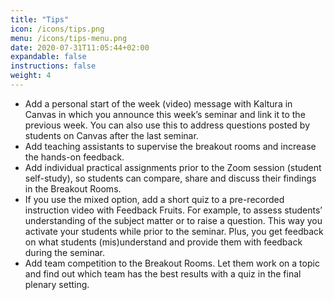 ```yaml
---
title: "Tips"
icon: /icons/tips.png
menu: /icons/tips-menu.png
date: 2020-07-31T11:05:44+02:00
expandable: false
instructions: false
weight: 4
---
```


- Add a personal start of the week (video) message with Kaltura in Canvas in which you announce this week’s seminar and link it to the previous week. You can also use this to address questions posted by students on Canvas after the last seminar.
- Add teaching assistants to supervise the breakout rooms and increase the hands-on feedback.
- Add individual practical assignments prior to the Zoom session (student self-study), so students can compare, share and discuss their findings in the Breakout Rooms.
- If you use the mixed option, add a short quiz to a pre-recorded instruction video with Feedback Fruits. For example, to assess students’ understanding of the subject matter or to raise a question. This way you activate your students while prior to the seminar. Plus, you get feedback on what students (mis)understand and provide them with feedback during the seminar.
- Add team competition to the Breakout Rooms. Let them work on a topic and find out which team has the best results with a quiz in the final plenary setting.
